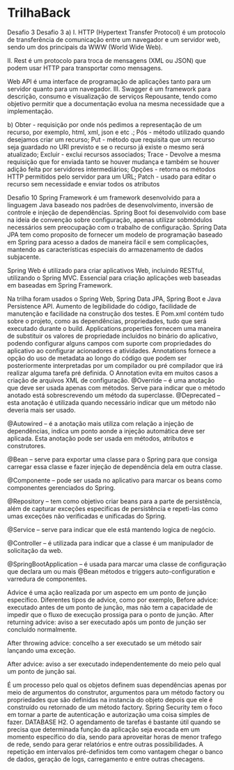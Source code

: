 # TrilhaBack
Desafio 3
Desafio 3 a) I. HTTP (Hypertext Transfer Protocol) é um protocolo de transferência de comunicação entre um navegador e um servidor web, sendo um dos principais da WWW (World Wide Web).

II. Rest é um protocolo para troca de mensagens (XML ou JSON) que podem usar HTTP para transportar como mensagens.

Web API é uma interface de programação de aplicações tanto para um servidor quanto para um navegador. III. Swagger é um framework para descrição, consumo e visualização de serviços Repousante, tendo como objetivo permitir que a documentação evolua na mesma necessidade que a implementação.

b) Obter - requisição por onde nós pedimos a representação de um recurso, por exemplo, html, xml, json e etc .; Pós - método utilizado quando desejamos criar um recurso; Put - método que requisita que um recurso seja guardado no URI previsto e se o recurso já existe o mesmo será atualizado; Excluir - exclui recursos associados; Trace - Devolve a mesma requisição que for enviada tanto se houver mudança e também se houver adição feita por servidores intermediários; Opções - retorna os métodos HTTP permitidos pelo servidor para um URL; Patch - usado para editar o recurso sem necessidade e enviar todos os atributos

Desafio 10
Spring Framework é um framework desenvolvido para a linguagem Java baseado nos padrões de desenvolvimento, inversão de controle e injeção de dependências.
Spring Boot foi desenvolvido com base na ideia de convenção sobre configuração, apenas utilizar sobmódulos necessários sem preocupação com o trabalho de configuração.
Spring Data JPA tem como proposito de fornecer um modelo de programação baseado em Spring para acesso a dados de maneira fácil e sem complicações, mantendo as características especiais do armazenamento de dados subjacente.

Spring Web é utilizado para criar aplicativos Web, incluindo RESTful, utilizando o Spring MVC. Essencial para criação aplicações web baseadas em baseadas em Spring Framework.

Na trilha foram usados o Spring Web, Spring Data JPA, Spring Boot e Java Persistence API.
Aumento de legibilidade do código, facilidade de manutenção e facilidade na construção dos testes.
E
Pom.xml contém tudo sobre o projeto, como as dependências, propriedades, tudo que será executado durante o build.
Applications.properties fornecem uma maneira de substituir os valores de propriedade incluídos no binário do aplicativo, podendo configurar alguns campos com suporte com propriedades do aplicativo ao configurar acionadores e atividades.
Annotations fornece a opção do uso de metadata ao longo do código que podem ser posteriormente interpretadas por um compilador ou pré compilador que irá realizar alguma tarefa pré definida. O Annotation evita em muitos casos a criação de arquivos XML de configuração.
@Override – é uma anotação que deve ser usada apenas com métodos. Serve para indicar que o método anotado está sobrescrevendo um método da superclasse.
@Deprecated – esta anotação é utilizada quando necessário indicar que um método não deveria mais ser usado.

@Autowired – é a anotação mais utiliza com relação a injeção de dependências, indica um ponto aonde a injeção automática deve ser aplicada. Esta anotação pode ser usada em métodos, atributos e construtores.

@Bean – serve para exportar uma classe para o Spring para que consiga carregar essa classe e fazer injeção de dependência dela em outra classe.

@Componente – pode ser usada no aplicativo para marcar os beans como componentes gerenciados do Spring.

@Repository – tem como objetivo criar beans para a parte de persistência, além de capturar exceções especificas de persistência e repeti-las como umas exceções não verificadas e unificadas do Spring.

@Service – serve para indicar que ele está mantendo logica de negócio.

@Controller – é utilizada para indicar que a classe é um manipulador de solicitação da web.

@SpringBootApplication – é usada para marcar uma classe de configuração que declara um ou mais @Bean métodos e triggers auto-configuration e varredura de componentes.

Advice é uma ação realizada por um aspecto em um ponto de junção específico. Diferentes tipos de advice, como por exemplo, Before advice: executado antes de um ponto de junção, mas não tem a capacidade de impedir que o fluxo de execução prossiga para o ponto de junção.
After returning advice: aviso a ser executado após um ponto de junção ser concluído normalmente.

After throwing advice: concelho a ser executado se um método sair lançando uma exceção.

After advice: aviso a ser executado independentemente do meio pelo qual um ponto de junção sai.

É um processo pelo qual os objetos definem suas dependências apenas por meio de argumentos do construtor, argumentos para um método factory ou propriedades que são definidas na instancia do objeto depois que ele é construído ou retornado de um método factory.
Spring Security tem o foco em tornar a parte de autenticação e autorização uma coisa simples de fazer.
DATABASE H2.
O agendamento de tarefas é bastante útil quando se precisa que determinada função da aplicação seja evocada em um momento específico do dia, sendo para aproveitar horas de menor trafego de rede, sendo para gerar relatórios e entre outras possibilidades. A repetição em intervalos pré-definidos tem como vantagem chegar o banco de dados, geração de logs, carregamento e entre outras checagens.